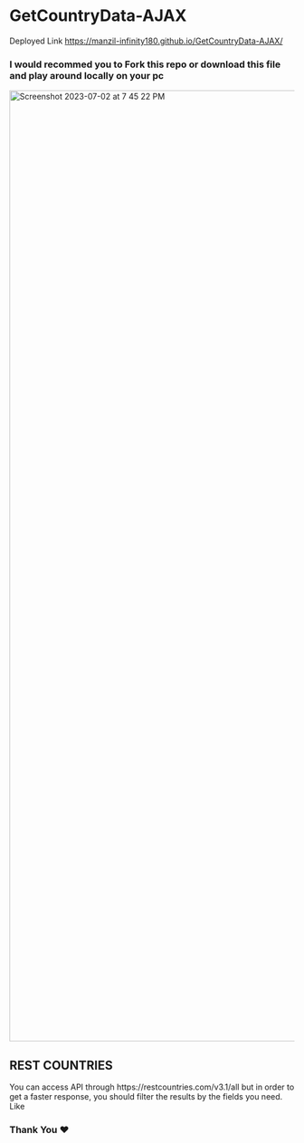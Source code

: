 # GetCountryData-AJAX
Deployed Link https://manzil-infinity180.github.io/GetCountryData-AJAX/
<h3>I would recommed you to Fork this repo or download this file and play around locally on your pc</h3>
<img width="1680" alt="Screenshot 2023-07-02 at 7 45 22 PM" src="https://github.com/manzil-infinity180/GetCountryData-AJAX/assets/119070053/1b17f86d-0abf-414d-b729-61aa5da75370">



<h2>REST COUNTRIES</h2>
You can access API through https://restcountries.com/v3.1/all but in order to get a faster response, you should filter the results by the fields you need. Like

<h3>Thank You ❤️ </h3>
